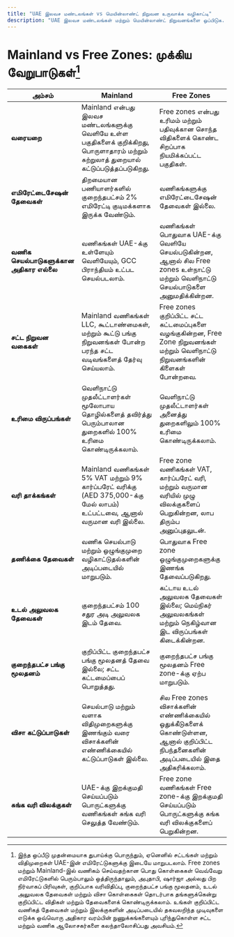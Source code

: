 ```yaml
---
title: "UAE இலவச மண்டலங்கள் vs மெயின்லாண்ட் நிறுவன உருவாக்க வழிகாட்டி"
description: "UAE இலவச மண்டலங்கள் மற்றும் மெயின்லாண்ட் நிறுவனங்களை ஒப்பிடுக. Free zone மற்றும் Mainland அமைப்புகளுக்கு இடையேயான வரிகள், உரிமை, விசா மற்றும் வணிக செயல்பாடுகளில் முக்கிய வேறுபாடுகள்."
---
```


# Mainland vs Free Zones: முக்கிய வேறுபாடுகள்[^1]

| **அம்சம்**                               | **Mainland**                                                                                                            | **Free Zones**                                                                                                     |
| ---------------------------------------- | ----------------------------------------------------------------------------------------------------------------------- | ------------------------------------------------------------------------------------------------------------------ |
| **வரையறை**                           | Mainland என்பது இலவச மண்டலங்களுக்கு வெளியே உள்ள பகுதிகளைக் குறிக்கிறது, பொருளாதாரம் மற்றும் சுற்றுலாத் துறையால் கட்டுப்படுத்தப்படுகிறது.                    | Free zones என்பது உரிமம் மற்றும் பதிவுக்கான சொந்த விதிகளைக் கொண்ட சிறப்பாக நியமிக்கப்பட்ட பகுதிகள்.                     |
| **எமிரேட்டைசேஷன் தேவைகள்**           | திறமையான பணியாளர்களில் குறைந்தபட்சம் 2% எமிரேட்டி குடிமக்களாக இருக்க வேண்டும்.                                                     | வணிகங்களுக்கு எமிரேட்டைசேஷன் தேவைகள் இல்லை.                                                                      |
| **வணிக செயல்பாடுகளுக்கான அதிகார எல்லை** | வணிகங்கள் UAE-க்கு உள்ளேயும் வெளியேயும், GCC பிராந்தியம் உட்பட செயல்படலாம்.                               | வணிகங்கள் பொதுவாக UAE-க்கு வெளியே செயல்படுகின்றன, ஆனால் சில Free zones உள்நாட்டு மற்றும் வெளிநாட்டு செயல்பாடுகளை அனுமதிக்கின்றன.   |
| **சட்ட நிறுவன வகைகள்**              | Mainland வணிகங்கள் LLC, கூட்டாண்மைகள், மற்றும் கூட்டு பங்கு நிறுவனங்கள் போன்ற பரந்த சட்ட வடிவங்களைத் தேர்வு செய்யலாம். | Free zones குறிப்பிட்ட சட்ட கட்டமைப்புகளை வழங்குகின்றன, Free Zone நிறுவனங்கள் மற்றும் வெளிநாட்டு நிறுவனங்களின் கிளைகள் போன்றவை.        |
| **உரிமை விருப்பங்கள்**                    | வெளிநாட்டு முதலீட்டாளர்கள் மூலோபாய தொழில்களைத் தவிர்த்து பெரும்பாலான துறைகளில் 100% உரிமை கொண்டிருக்கலாம்.                 | வெளிநாட்டு முதலீட்டாளர்கள் அனைத்து துறைகளிலும் 100% உரிமை கொண்டிருக்கலாம்.                                                       |
| **வரி தாக்கங்கள்**                     | Mainland வணிகங்கள் 5% VAT மற்றும் 9% கார்ப்பரேட் வரிக்கு (AED 375,000-க்கு மேல் லாபம்) உட்பட்டவை, ஆனால் வருமான வரி இல்லை.      | Free zone வணிகங்கள் VAT, கார்ப்பரேட் வரி, மற்றும் வருமான வரியில் முழு விலக்குகளைப் பெறுகின்றன, லாப திரும்ப அனுப்புதலுடன். |
| **தணிக்கை தேவைகள்**                   | வணிக செயல்பாடு மற்றும் ஒழுங்குமுறை வழிகாட்டுதல்களின் அடிப்படையில் மாறுபடும்.                                                            | பொதுவாக Free zone ஒழுங்குமுறைகளுக்கு இணங்க தேவைப்படுகிறது.                                                      |
| **உடல் அலுவலக தேவைகள்**         | குறைந்தபட்சம் 100 சதுர அடி அலுவலக இடம் தேவை.                                                        | கட்டாய உடல் அலுவலக தேவைகள் இல்லை; மெய்நிகர் அலுவலகங்கள் மற்றும் நெகிழ்வான இட விருப்பங்கள் கிடைக்கின்றன.              |
| **குறைந்தபட்ச பங்கு மூலதனம்**                | குறிப்பிட்ட குறைந்தபட்ச பங்கு மூலதனத் தேவை இல்லை; சட்ட கட்டமைப்பைப் பொறுத்தது.                                          | குறைந்தபட்ச பங்கு மூலதனம் Free zone-க்கு ஏற்ப மாறுபடும்.                                                         |
| **விசா கட்டுப்பாடுகள்**                    | செயல்பாடு மற்றும் வளாக விதிமுறைகளுக்கு இணங்கும் வரை விசாக்களின் எண்ணிக்கையில் கட்டுப்பாடுகள் இல்லை.                  | சில Free zones விசாக்களின் எண்ணிக்கையில் ஒதுக்கீடுகளைக் கொண்டுள்ளன, ஆனால் குறிப்பிட்ட நிபந்தனைகளின் அடிப்படையில் இதை அதிகரிக்கலாம்.         |
| **சுங்க வரி விலக்குகள்**              | UAE-க்கு இறக்குமதி செய்யப்படும் பொருட்களுக்கு வணிகங்கள் சுங்க வரி செலுத்த வேண்டும்.                                                      | Free zone வணிகங்கள் Free zone-க்கு இறக்குமதி செய்யப்படும் பொருட்களுக்கு சுங்க வரி விலக்குகளைப் பெறுகின்றன.                           |

[^1]: இந்த ஒப்பீடு முதன்மையாக துபாய்க்கு பொருந்தும், ஏனெனில் சட்டங்கள் மற்றும் விதிமுறைகள் UAE-இன் எமிரேட்டுகளுக்கு இடையே மாறுபடலாம். Free zones மற்றும் Mainland-இல் வணிகம் செய்வதற்கான பொது கொள்கைகள் வெவ்வேறு எமிரேட்டுகளில் பெரும்பாலும் ஒத்திருந்தாலும், அபுதாபி, ஷார்ஜா அல்லது பிற நிர்வாகப் பிரிவுகள், குறிப்பாக வரிவிதிப்பு, குறைந்தபட்ச பங்கு மூலதனம், உடல் அலுவலக தேவைகள் மற்றும் விசா கொள்கைகள் தொடர்பாக தங்களுக்கென்று குறிப்பிட்ட விதிகள் மற்றும் தேவைகளைக் கொண்டிருக்கலாம். உங்கள் குறிப்பிட்ட வணிகத் தேவைகள் மற்றும் இலக்குகளின் அடிப்படையில் தகவலறிந்த முடிவுகளை எடுக்க ஒவ்வொரு அதிகார வரம்பின் நுணுக்கங்களையும் புரிந்துகொள்ள சட்ட மற்றும் வணிக ஆலோசகர்களை கலந்தாலோசிப்பது அவசியம்.